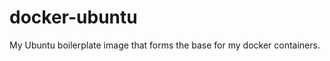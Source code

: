 docker-ubuntu
=============

My Ubuntu boilerplate image that forms the base for my docker containers.
